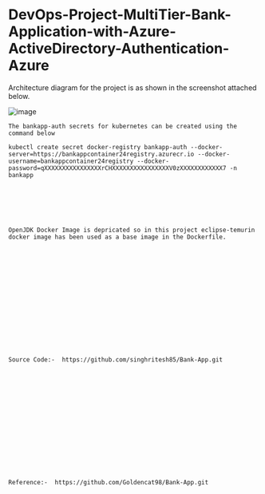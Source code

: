 # DevOps-Project-MultiTier-Bank-Application-with-Azure-ActiveDirectory-Authentication-Azure

Architecture diagram for the project is as shown in the screenshot attached below.

![image](https://github.com/user-attachments/assets/bed90419-1c25-44d4-8c65-f824aa9e8ff4)





```
The bankapp-auth secrets for kubernetes can be created using the command below

kubectl create secret docker-registry bankapp-auth --docker-server=https://bankappcontainer24registry.azurecr.io --docker-username=bankappcontainer24registry --docker-password=qXXXXXXXXXXXXXXXXrCHXXXXXXXXXXXXXXXXV0zXXXXXXXXXXXX7 -n bankapp
```
<br><br/>
<br><br/>
```
OpenJDK Docker Image is depricated so in this project eclipse-temurin docker image has been used as a base image in the Dockerfile. 
```
<br><br/>
<br><br/>
<br><br/>
<br><br/>
<br><br/>
<br><br/>
```
Source Code:-  https://github.com/singhritesh85/Bank-App.git
```
<br><br/>
<br><br/>
<br><br/>
<br><br/>
<br><br/>
<br><br/>
```
Reference:-  https://github.com/Goldencat98/Bank-App.git
```
